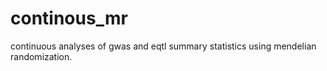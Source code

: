 # continous_mr

continuous analyses of gwas and eqtl summary statistics using mendelian randomization. 


